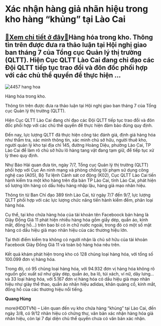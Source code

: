 Xác nhận hàng giả nhãn hiệu trong kho hàng “khủng” tại Lào Cai
==============================================================

[:gift:Xem chi tiết ở đây:gift:](https://hddtvn.com/xac-nhan-hang-gia-nhan-hieu-trong-kho-hang-khung-tai-lao-cai/)Hàng hóa trong kho. Thông tin trên được đưa ra thảo luận tại Hội nghị giao ban tháng 7 của Tổng cục Quản lý thị trường (QLTT). Hiện Cục QLTT Lào Cai đang chỉ đạo các Đội QLTT tiếp tục trao đổi và đôn đốc phối hợp với các chủ thể quyền để thực hiện …
---------------------------------------------------------------------------------------------------------------------------------------------------------------------------------------------------------------------------------------------------------





![4457 hang hoa](https://haiquanonline.com.vn/stores/news_dataimages/hungdq/072020/07/22/in_article/4457_hang_hoa.jpg?rt=20200807090816 "Hàng hóa trong kho.")


Hàng hóa trong kho.



Thông tin trên được đưa ra thảo luận tại Hội nghị giao ban tháng 7 của Tổng cục Quản lý thị trường (QLTT).


Hiện Cục QLTT Lào Cai đang chỉ đạo các Đội QLTT tiếp tục trao đổi và đôn đốc phối hợp với các chủ thể quyền để thực hiện đảm bảo đúng quy định.


Đến nay, lực lượng QLTT đã thực hiện công tác đánh giá, định giá hàng hóa như thẩm tra, xác minh thông tin, xác minh chủ sở hữu, người thuê kho, người quản lý kho tại địa chỉ 145, đường Hoàng Diệu, phường Lào Cai, TP Lào Cai để làm rõ chủ sở hữu lô hàng tang vật đang tạm giữ, để tiếp tục xử lý theo quy định.


Như Báo Hải quan đưa tin, ngày 7/7, Tổng cục Quản lý thị trường (QLTT) phối hợp với Cục An ninh mạng và phòng chống tội phạm sử dụng công nghệ cao (A05), Bộ Tư lệnh Cảnh sát cơ động (K02), Cục QLTT Lào Cai tiến hành kiểm tra một kho hàng trên địa bàn TP Lào Cai, tỉnh Lào Cai, phát hiện số lượng lớn hàng có dấu hiệu hàng nhập lậu, hàng giả mạo nhãn hiệu.


Thông tin từ Ban Chỉ đạo 389 tỉnh Lào Cai, từ ngày 7/7 đến 9/7, lực lượng QLTT phối hợp với các lực lượng chức năng tiến hành kiểm đếm, phân loại hàng hóa.


Cụ thể, tại kho chứa hàng hóa của tài khoản tên Faceboock bán hàng là Giày Đồng Giá 11 phát hiện nhiều hàng hóa gồm giầy dép, quần áo, kính mắt, đồng hồ…) trên bao bì có in chữ nước ngoài, trong đó có một số mặt hàng có dấu hiệu giả mạo nhãn hiệu của các thương hiệu lớn.


Tại thời điểm kiểm tra không có người nhận là chủ sở hữu của tài khoản Facebook Giày Đồng Giá 11 và toàn bộ hàng hóa nêu trên.


Kết quả khám phát hiện trong kho có 128 chủng loại hàng hóa, với tổng số 100.099 đơn vị hàng hóa.


Trong đó, có 95 chủng loại hàng hóa, với 94.932 đơn vị hàng hóa không rõ nguồn gốc xuất sứ như giày dép, quần áo, ba lô, túi xách, ví nữ, dây lưng… và 33 loại hàng hóa, với 5.167 đơn vị hàng hóa có dấu hiệu giả mạo nhãn hiệu như giày thể thao, quần áo nhãn hiệu adidas, khăn quàng cổ, kính mắt, đồng hồ của các thương hiệu nổi tiếng.




**Quang Hùng**



more(HDDTVN) – Liên quan đến vụ kho chứa hàng “khủng” tại Lào Cai, đến ngày 3/8, có 9/12 nhãn hiệu có chứng thư, văn bản xác nhận hàng hóa giả nhãn hiệu, còn lại 7 đại diện chủ thể quyền chưa có văn bản xác nhận.


